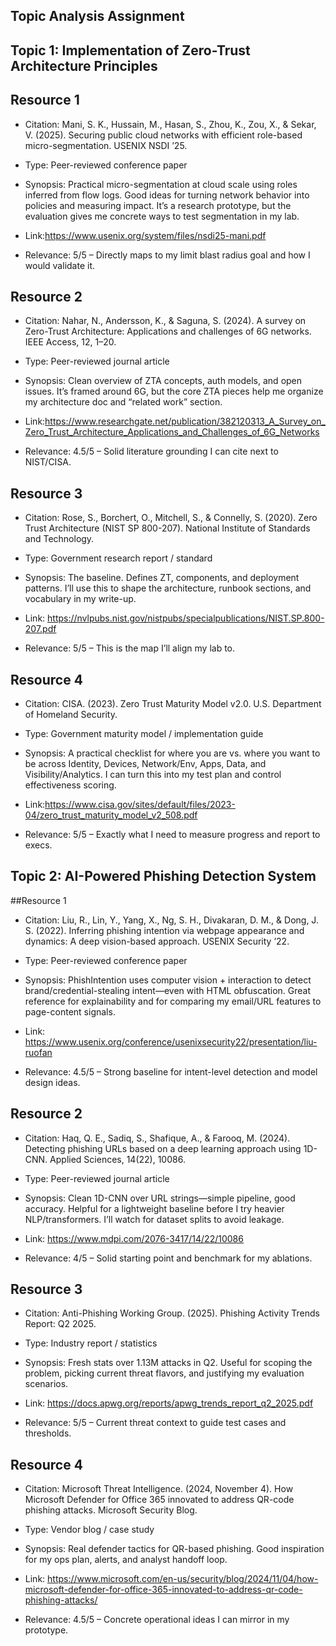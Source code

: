 ## Topic Analysis Assignment
## Topic 1: Implementation of Zero-Trust Architecture Principles
## Resource 1

- Citation: Mani, S. K., Hussain, M., Hasan, S., Zhou, K., Zou, X., & Sekar, V. (2025). Securing public cloud networks with efficient role-based micro-segmentation. USENIX NSDI ’25.

- Type: Peer-reviewed conference paper

- Synopsis: Practical micro-segmentation at cloud scale using roles inferred from flow logs. Good ideas for turning network behavior into policies and measuring impact. It’s a research prototype, but the evaluation gives me concrete ways to test segmentation in my lab.

- Link:https://www.usenix.org/system/files/nsdi25-mani.pdf

- Relevance: 5/5 – Directly maps to my limit blast radius goal and how I would validate it.
  
## Resource 2 

- Citation: Nahar, N., Andersson, K., & Saguna, S. (2024). A survey on Zero-Trust Architecture: Applications and challenges of 6G networks. IEEE Access, 12, 1–20.

- Type: Peer-reviewed journal article 

- Synopsis: Clean overview of ZTA concepts, auth models, and open issues. It’s framed around 6G, but the core ZTA pieces help me organize my architecture doc and “related work” section.

- Link:https://www.researchgate.net/publication/382120313_A_Survey_on_Zero_Trust_Architecture_Applications_and_Challenges_of_6G_Networks

- Relevance: 4.5/5 – Solid literature grounding I can cite next to NIST/CISA.
  
## Resource 3

- Citation: Rose, S., Borchert, O., Mitchell, S., & Connelly, S. (2020). Zero Trust Architecture (NIST SP 800-207). National Institute of Standards and Technology. 

- Type: Government research report / standard

- Synopsis: The baseline. Defines ZT, components, and deployment patterns. I’ll use this to shape the architecture, runbook sections, and vocabulary in my write-up.

- Link: https://nvlpubs.nist.gov/nistpubs/specialpublications/NIST.SP.800-207.pdf

- Relevance: 5/5 – This is the map I’ll align my lab to.

## Resource 4 

- Citation: CISA. (2023). Zero Trust Maturity Model v2.0. U.S. Department of Homeland Security.

- Type: Government maturity model / implementation guide 

- Synopsis: A practical checklist for where you are vs. where you want to be across Identity, Devices, Network/Env, Apps, Data, and Visibility/Analytics. I can turn this into my test plan and control effectiveness scoring.

- Link:https://www.cisa.gov/sites/default/files/2023-04/zero_trust_maturity_model_v2_508.pdf

- Relevance: 5/5 – Exactly what I need to measure progress and report to execs.

## Topic 2: AI-Powered Phishing Detection System
##Resource 1 

- Citation: Liu, R., Lin, Y., Yang, X., Ng, S. H., Divakaran, D. M., & Dong, J. S. (2022). Inferring phishing intention via webpage appearance and dynamics: A deep vision-based approach. USENIX Security ’22.

- Type: Peer-reviewed conference paper

- Synopsis: PhishIntention uses computer vision + interaction to detect brand/credential-stealing intent—even with HTML obfuscation. Great reference for explainability and for comparing my email/URL features to page-content signals.

- Link: https://www.usenix.org/conference/usenixsecurity22/presentation/liu-ruofan

- Relevance: 4.5/5 – Strong baseline for intent-level detection and model design ideas.

## Resource 2 

- Citation: Haq, Q. E., Sadiq, S., Shafique, A., & Farooq, M. (2024). Detecting phishing URLs based on a deep learning approach using 1D-CNN. Applied Sciences, 14(22), 10086.

- Type: Peer-reviewed journal article

- Synopsis: Clean 1D-CNN over URL strings—simple pipeline, good accuracy. Helpful for a lightweight baseline before I try heavier NLP/transformers. I’ll watch for dataset splits to avoid leakage.

- Link: https://www.mdpi.com/2076-3417/14/22/10086

- Relevance: 4/5 – Solid starting point and benchmark for my ablations.

## Resource 3

- Citation: Anti-Phishing Working Group. (2025). Phishing Activity Trends Report: Q2 2025.

- Type: Industry report / statistics

- Synopsis: Fresh stats over 1.13M attacks in Q2. Useful for scoping the problem, picking current threat flavors, and justifying my evaluation scenarios.

- Link: https://docs.apwg.org/reports/apwg_trends_report_q2_2025.pdf

- Relevance: 5/5 – Current threat context to guide test cases and thresholds.

## Resource 4 

- Citation: Microsoft Threat Intelligence. (2024, November 4). How Microsoft Defender for Office 365 innovated to address QR-code phishing attacks. Microsoft Security Blog.

- Type: Vendor blog / case study

- Synopsis: Real defender tactics for QR-based phishing. Good inspiration for my ops plan, alerts, and analyst handoff loop.

- Link: https://www.microsoft.com/en-us/security/blog/2024/11/04/how-microsoft-defender-for-office-365-innovated-to-address-qr-code-phishing-attacks/

- Relevance: 4.5/5 – Concrete operational ideas I can mirror in my prototype.
